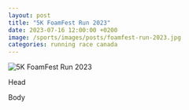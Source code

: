 ```yaml
---
layout: post
title: "5K FoamFest Run 2023"
date: 2023-07-16 12:00:00 +0200
image: /sports/images/posts/foamfest-run-2023.jpg
categories: running race canada
---
```


![5K FoamFest Run 2023](/sports/images/posts/foamfest-run-2023.jpg)

Head

<!-- more -->

Body